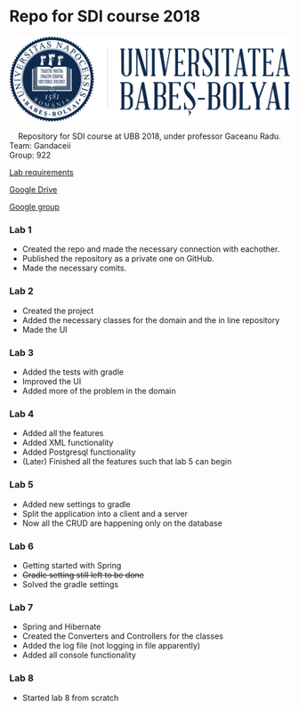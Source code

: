 # Repo for SDI course 2018


![alt text](./gitHub_pictures/logo_ubb_albastru.png "Logo Title Text 1")

&nbsp;&nbsp;&nbsp;&nbsp;Repository for SDI course at UBB 2018, under professor Gaceanu Radu.
Team: Gandaceii  
Group: 922  

[Lab requirements](https://docs.google.com/document/d/1xQ2NjbyepsuXOmJ6321jM1VNukzI8qlBMZLfIXxjwV4/edit?usp=drive_web&ouid=101359917012351863431)  

[Google Drive](https://drive.google.com/drive/folders/1rS-bL4xl3fQh4LdyHxpLyoCR-Y6JVZxR)  

[Google group](https://groups.google.com/forum/#!forum/sdi_2018)  


### Lab 1

* Created the repo and made the necessary connection with eachother. 
* Published the repository as a private one on GitHub.
* Made the necessary comits.

### Lab 2 

* Created the project
* Added the necessary classes for the domain and the in line repository
* Made the UI

### Lab 3 

* Added the tests with gradle 
* Improved the UI
* Added more of the problem in the domain

### Lab 4

* Added all the features
* Added XML functionality 
* Added Postgresql functionality
* (Later) Finished all the features such that lab 5 can begin


### Lab 5

* Added new settings to gradle
* Split the application into a client and a server 
* Now all the CRUD are happening only on the database

### Lab 6

* Getting started with Spring
* ~~Gradle setting still left to be done~~
* Solved the gradle settings

### Lab 7

* Spring and Hibernate
* Created the Converters and Controllers for the classes
* Added the log file (not logging in file apparently)
* Added all console functionality

### Lab 8
 
* Started lab 8 from scratch